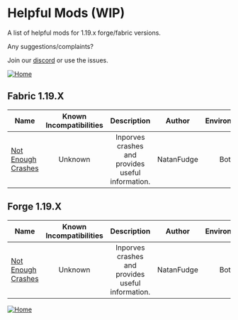 # Helpful Mods (WIP)

A list of helpful mods for 1.19.x forge/fabric versions.

Any suggestions/complaints?

Join our [discord](https://discord.gg/8nzHYhVUQS) or use the issues.

[![Home](https://i.imgur.com/zGuelkW.png)](/README.md)

## Fabric 1.19.X

| Name | Known Incompatibilities | Description | Author | Environment | [Label](/README.md#labels) |
| --- | :---: | :---: | :---: | :---: | :---: |
| [Not Enough Crashes](https://www.curseforge.com/minecraft/mc-mods/not-enough-crashes) | Unknown | Inporves crashes and provides useful information. | NatanFudge | Both | None |

## Forge 1.19.X

| Name | Known Incompatibilities | Description | Author | Environment | [Label](/README.md#labels) |
| --- | :---: | :---: | :---: | :---: | :---: |
| [Not Enough Crashes](https://www.curseforge.com/minecraft/mc-mods/not-enough-crashes-forge) | Unknown | Inporves crashes and provides useful information. | NatanFudge | Both | None |

[![Home](https://i.imgur.com/zGuelkW.png)](/README.md)
